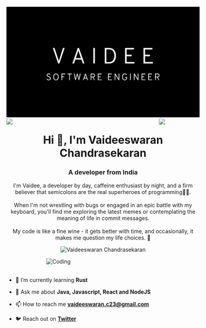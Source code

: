 ![logo](Vaidee.png)
<img align="left" src="https://user-images.githubusercontent.com/65187002/144930161-2f783401-8d27-4fdf-a2f7-cc0ba32f1f1f.gif" width="21%" style="display:inline;"><img align="right" src="https://user-images.githubusercontent.com/65187002/144930161-2f783401-8d27-4fdf-a2f7-cc0ba32f1f1f.gif" width="21%" style="display:inline;">

<h1 align="center">Hi 👋, I'm Vaideeswaran Chandrasekaran</h1>
<h3 align="center">A developer from India</h3>
<p align="center">I'm Vaidee, a developer by day, caffeine enthusiast by night, and a firm believer that semicolons are the real superheroes of programming🦸‍♂️. <br><br>When I'm not wrestling with bugs or engaged in an epic battle with my keyboard, you'll find me exploring the latest memes or contemplating the meaning of life in commit messages. <br><br>My code is like a fine wine - it gets better with time, and occasionally, it makes me question my life choices. 🍷</p>
<p align="center"> 
 <img src="https://komarev.com/ghpvc/?username=vaideeswaran23&label=Profile%20views&color=0e75b6&style=flat" alt="Vaideeswaran Chandrasekaran" /> 
</p>

<img align="right" alt="Coding" width="400" src="https://user-images.githubusercontent.com/74038190/229223263-cf2e4b07-2615-4f87-9c38-e37600f8381a.gif">
<br><br>

- 🌱 I’m currently learning **Rust**

- 💬 Ask me about **Java, Javascript, React and NodeJS**

- 📫 How to reach me **vaideeswaran.c23@gmail.com**

- 🐦 Reach out on **[Twitter](https://twitter.com/crimson__king_)**

